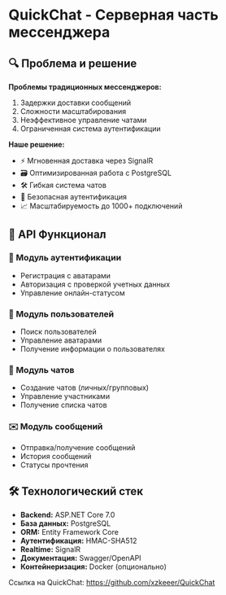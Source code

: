 # QuickChat - Серверная часть мессенджера

## 🔍 Проблема и решение
**Проблемы традиционных мессенджеров:**
1. Задержки доставки сообщений
2. Сложности масштабирования
3. Неэффективное управление чатами
4. Ограниченная система аутентификации

**Наше решение:**
- ⚡ Мгновенная доставка через SignalR
- 🗃 Оптимизированная работа с PostgreSQL
- 🛠 Гибкая система чатов
- 🔐 Безопасная аутентификация
- 📈 Масштабируемость до 1000+ подключений

## 🚀 API Функционал
### 🔐 Модуль аутентификации
- Регистрация с аватарами
- Авторизация с проверкой учетных данных
- Управление онлайн-статусом

### 👤 Модуль пользователей
- Поиск пользователей
- Управление аватарами
- Получение информации о пользователях

### 💬 Модуль чатов
- Создание чатов (личных/групповых)
- Управление участниками
- Получение списка чатов

### ✉️ Модуль сообщений
- Отправка/получение сообщений
- История сообщений
- Статусы прочтения

## 🛠 Технологический стек
- **Backend:** ASP.NET Core 7.0
- **База данных:** PostgreSQL
- **ORM:** Entity Framework Core
- **Аутентификация:** HMAC-SHA512
- **Realtime:** SignalR
- **Документация:** Swagger/OpenAPI
- **Контейнеризация:** Docker (опционально)

Ссылка на QuickChat: https://github.com/xzkeeer/QuickChat

